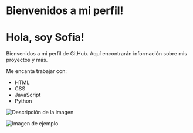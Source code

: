 # Bienvenidos a mi perfil!

<html>
<head>
 
</body>
</html>

<h1>Hola, soy Sofia!</h1>
<p>Bienvenidos a mi perfil de GitHub. Aquí encontrarán información sobre mis proyectos y más.</p>

<p>Me encanta trabajar con:</p>
<ul>
    <li>HTML</li>
    <li>CSS</li>
    <li>JavaScript</li>
    <li>Python</li>
</ul>

![Descripción de la imagen](images/gitdrawlio.jpg) 

<img src="foto git.drawlio" alt="Imagen de ejemplo">

<!-- Puedes añadir más HTML y CSS para personalizar aún más tu perfil -->
